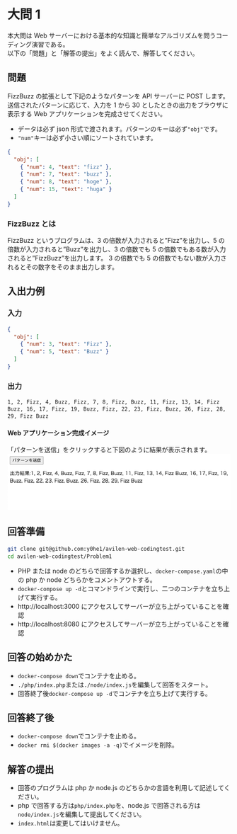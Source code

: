 # 大問 1

本大問は Web サーバーにおける基本的な知識と簡単なアルゴリズムを問うコーディング演習である。  
以下の「問題」と「解答の提出」をよく読んで、解答してください。

## 問題

FizzBuzz の拡張として下記のようなパターンを API サーバーに POST します。送信されたパターンに応じて、入力を 1 から 30 としたときの出力をブラウザに表示する Web アプリケーションを完成させてください。

- データは必ず json 形式で渡されます。パターンのキーは必ず`"obj"`です。
- `"num"`キーは必ず小さい順にソートされています。

```json
{
  "obj": [
    { "num": 4, "text": "fizz" },
    { "num": 7, "text": "buzz" },
    { "num": 8, "text": "hoge" },
    { "num": 15, "text": "huga" }
  ]
}
```

### FizzBuzz とは

FizzBuzz というプログラムは、3 の倍数が入力されると”Fizz”を出力し、5 の倍数が入力されると”Buzz”を出力し、3 の倍数でも 5 の倍数でもある数が入力されると”FizzBuzz”を出力します。
3 の倍数でも 5 の倍数でもない数が入力されるとその数字をそのまま出力します。

## 入出力例

### 入力

```json
{
  "obj": [
    { "num": 3, "text": "Fizz" },
    { "num": 5, "text": "Buzz" }
  ]
}
```

### 出力

```
1, 2, Fizz, 4, Buzz, Fizz, 7, 8, Fizz, Buzz, 11, Fizz, 13, 14, Fizz Buzz, 16, 17, Fizz, 19, Buzz, Fizz, 22, 23, Fizz, Buzz, 26, Fizz, 28, 29, Fizz Buzz
```

#### Web アプリケーション完成イメージ

「パターンを送信」をクリックすると下図のように結果が表示されます。
![アプリケーションのスクリーンショット](screenshot.png "スクリーンショット")

## 回答準備

```bash
git clone git@github.com:y0he1/avilen-web-codingtest.git
cd avilen-web-codingtest/Problem1
```

- PHP または node のどちらで回答するか選択し、`docker-compose.yaml`の中の php か node どちらかをコメントアウトする。
- `docker-compose up -d`とコマンドラインで実行し、二つのコンテナを立ち上げて実行する。
- http://localhost:3000 にアクセスしてサーバーが立ち上がっていることを確認
- http://localhost:8080 にアクセスしてサーバーが立ち上がっていることを確認

## 回答の始めかた

- `docker-compose down`でコンテナを止める。
- `./php/index.php`または`./node/index.js`を編集して回答をスタート。
- 回答終了後`docker-compose up -d`でコンテナを立ち上げて実行する。

## 回答終了後

- `docker-compose down`でコンテナを止める。
- `docker rmi $(docker images -a -q)`でイメージを削除。

## 解答の提出

- 回答のプログラムは php か node.js のどちらかの言語を利用して記述してください。
- php で回答する方は`php/index.php`を、node.js で回答される方は`node/index.js`を編集して提出してください。
- `index.html`は変更してはいけません。
